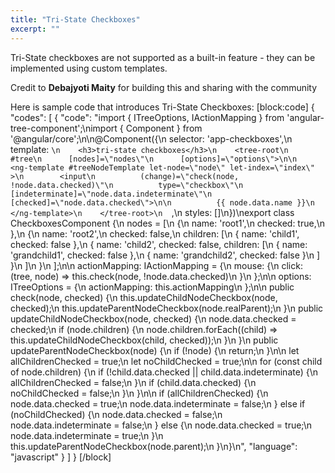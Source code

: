 ```yaml
---
title: "Tri-State Checkboxes"
excerpt: ""
---
```

Tri-State checkboxes are not supported as a built-in feature - they can be implemented using custom templates.

Credit to **Debajyoti Maity** for building this and sharing with the community

Here is sample code that introduces Tri-State Checkboxes:
[block:code]
{
  "codes": [
    {
      "code": "import { ITreeOptions, IActionMapping } from 'angular-tree-component';\nimport { Component } from '@angular/core';\n\n@Component({\n  selector: 'app-checkboxes',\n  template: `\n    <h3>tri-state checkboxes</h3>\n    <tree-root\n      #tree\n      [nodes]=\"nodes\"\n      [options]=\"options\">\n\n      <ng-template #treeNodeTemplate let-node=\"node\" let-index=\"index\" >\n        <input\n          (change)=\"check(node, !node.data.checked)\"\n          type=\"checkbox\"\n          [indeterminate]=\"node.data.indeterminate\"\n          [checked]=\"node.data.checked\">\n\n          {{ node.data.name }}\n      </ng-template>\n    </tree-root>\n  `,\n  styles: []\n})\nexport class CheckboxesComponent {\n  nodes = [\n    {\n      name: 'root1',\n      checked: true,\n    },\n    {\n      name: 'root2',\n      checked: false,\n      children: [\n        { name: 'child1', checked: false },\n        { name: 'child2', checked: false, children: [\n          { name: 'grandchild1', checked: false },\n          { name: 'grandchild2', checked: false }\n        ] }\n      ]\n    }\n  ];\n\n  actionMapping: IActionMapping = {\n    mouse: {\n      click: (tree, node) => this.check(node, !node.data.checked)\n    }\n  };\n\n  options: ITreeOptions = {\n    actionMapping: this.actionMapping\n  };\n\n  public check(node, checked) {\n    this.updateChildNodeCheckbox(node, checked);\n    this.updateParentNodeCheckbox(node.realParent);\n  }\n  public updateChildNodeCheckbox(node, checked) {\n    node.data.checked = checked;\n    if (node.children) {\n      node.children.forEach((child) => this.updateChildNodeCheckbox(child, checked));\n    }\n  }\n  public updateParentNodeCheckbox(node) {\n    if (!node) {\n      return;\n    }\n\n    let allChildrenChecked = true;\n    let noChildChecked = true;\n\n    for (const child of node.children) {\n      if (!child.data.checked || child.data.indeterminate) {\n        allChildrenChecked = false;\n      }\n      if (child.data.checked) {\n        noChildChecked = false;\n      }\n    }\n\n    if (allChildrenChecked) {\n      node.data.checked = true;\n      node.data.indeterminate = false;\n    } else if (noChildChecked) {\n      node.data.checked = false;\n      node.data.indeterminate = false;\n    } else {\n      node.data.checked = true;\n      node.data.indeterminate = true;\n    }\n    this.updateParentNodeCheckbox(node.parent);\n  }\n}\n",
      "language": "javascript"
    }
  ]
}
[/block]